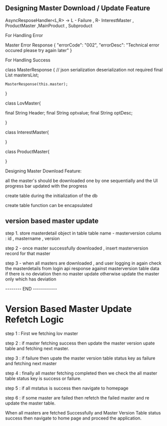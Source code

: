 ## Designing Master Download / Update Feature

AsyncResposeHandler<L,R> -> L - Failure , R- InterestMaster , ProductMaster ,MainProduct , Subproduct

For Handling Error

Master Error Response
{
"errorCode": "002",
"errorDesc": "Technical error occured please try again later"
}

For Handling Success

class MasterResponse<T> {
// json serialization deserialization not required
final List<T> mastersList;

    MasterResponse(this.master);

}

class LovMaster{

<!--
 "Header": "IrrigationNew",
                "optvalue": "1",
                "optDesc": "River"
 -->

final String Header;
final String optvalue;
final String optDesc;

}

class InterestMaster{

}

class ProductMaster{

}

Designing Master Download Feature:

all the master's should be downloaded one by one sequentially and the UI progress bar
updated with the progress

create table during the initialization of the db

create table function can be encapsulated

## version based master update

step 1. store masterdetail object in table
table name - masterversion colums : id , mastername , version

step 2 - once master successfully downloaded , insert masterversion record for that
master

step 3 - when all masters are downloaded , and user logging in again
check the masterdetails from login api response against masterversion table data
if there is no deviation then no master update
otherwise update the master only which has deviation

-------- END ------------


# Version Based Master Update Refetch Logic

step 1 :    First we fetching lov master 

step 2 :    if master fetching success then update the master version upate table and fetching next master.

step 3 :    if failure then upate the master version table status key as failure and fetching next master

step 4 :    finally all master fetching completed then we check the all master table status key is success or failure.

step 5 :    if all mstatus is success then navigate to homepage 

step 6 :    if some master are failed then refetch the failed master and re update the master table.

When all masters are fetched Successfully and Master Version Table status success then navigate to home page and proceed the application.

